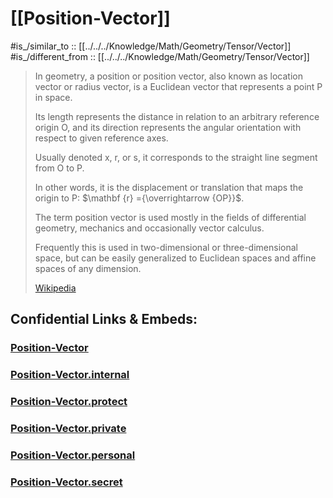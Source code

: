 ﻿---
aliases:
  - location vector
  - radius vector
---

# [[Position-Vector]] 

#is_/similar_to :: [[../../../Knowledge/Math/Geometry/Tensor/Vector]] 
#is_/different_from :: [[../../../Knowledge/Math/Geometry/Tensor/Vector]] 

> In geometry, a position 
> or position vector, also known as location vector or radius vector, 
> is a Euclidean vector that represents a point P in space. 
> 
> Its length represents the distance 
> in relation to an arbitrary reference origin O, 
> and its direction represents the angular orientation 
> with respect to given reference axes. 
> 
> Usually denoted x, r, or s, 
> it corresponds to the straight line segment from O to P.
>
> In other words, it is the displacement or translation 
> that maps the origin to P: $\mathbf {r} ={\overrightarrow {OP}}$. 
> 
> The term position vector is used mostly in the fields of 
> differential geometry, mechanics and occasionally vector calculus.
>
> Frequently this is used in two-dimensional 
> or three-dimensional space, but can be easily generalized 
> to Euclidean spaces and affine spaces of any dimension.
>
> [Wikipedia](https://en.wikipedia.org/wiki/Position%20(geometry))



## Confidential Links & Embeds: 

### [Position-Vector](/_public/Mathematics/Geometry/Position-Vector.md) 

### [Position-Vector.internal](/_internal/Mathematics/Geometry/Position-Vector.internal.md) 

### [Position-Vector.protect](/_protect/Mathematics/Geometry/Position-Vector.protect.md) 

### [Position-Vector.private](/_private/Mathematics/Geometry/Position-Vector.private.md) 

### [Position-Vector.personal](/_personal/Mathematics/Geometry/Position-Vector.personal.md) 

### [Position-Vector.secret](/_secret/Mathematics/Geometry/Position-Vector.secret.md) 
